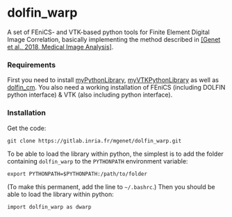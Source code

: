 # dolfin_warp
A set of FEniCS- and VTK-based python tools for Finite Element Digital Image Correlation, basically implementing the method described in [[Genet et al., 2018, Medical Image Analysis]](https://www.medicalimageanalysisjournal.com/article/S1361-8415(18)30534-6/fulltext).
### Requirements
First you need to install [myPythonLibrary](https://gitlab.inria.fr/mgenet/myPythonLibrary), [myVTKPythonLibrary](https://gitlab.inria.fr/mgenet/myVTKPythonLibrary) as well as [dolfin_cm](https://gitlab.inria.fr/mgenet/dolfin_cm). You also need a working installation of FEniCS (including DOLFIN python interface) & VTK (also including python interface).
### Installation
Get the code:
```
git clone https://gitlab.inria.fr/mgenet/dolfin_warp.git
```
To be able to load the library within python, the simplest is to add the folder containing `dolfin_warp` to the `PYTHONPATH` environment variable:
```
export PYTHONPATH=$PYTHONPATH:/path/to/folder
```
(To make this permanent, add the line to `~/.bashrc`.)
Then you should be able to load the library within python:
```
import dolfin_warp as dwarp
```